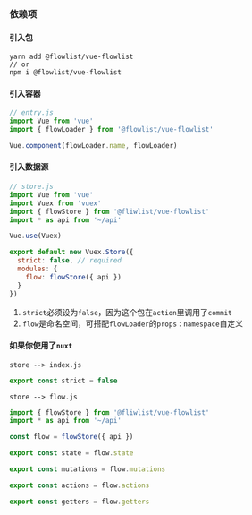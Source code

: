### 依赖项

#### 引入包
```shell script
yarn add @flowlist/vue-flowlist
// or
npm i @flowlist/vue-flowlist
```

#### 引入容器
```javascript
// entry.js
import Vue from 'vue'
import { flowLoader } from '@flowlist/vue-flowlist'

Vue.component(flowLoader.name, flowLoader)
```

#### 引入数据源
```javascript
// store.js
import Vue from 'vue'
import Vuex from 'vuex'
import { flowStore } from '@fliwlist/vue-flowlist'
import * as api from '~/api'

Vue.use(Vuex)

export default new Vuex.Store({
  strict: false, // required
  modules: {
    flow: flowStore({ api })
  }
})
```

1. `strict`必须设为`false`，因为这个包在`action`里调用了`commit`
2. `flow`是命名空间，可搭配`flowLoader`的`props：namespace`自定义

#### 如果你使用了`nuxt`
`store --> index.js`
```javascript
export const strict = false
```
`store --> flow.js`
```javascript
import { flowStore } from '@fliwlist/vue-flowlist'
import * as api from '~/api'

const flow = flowStore({ api })

export const state = flow.state

export const mutations = flow.mutations

export const actions = flow.actions

export const getters = flow.getters
```
